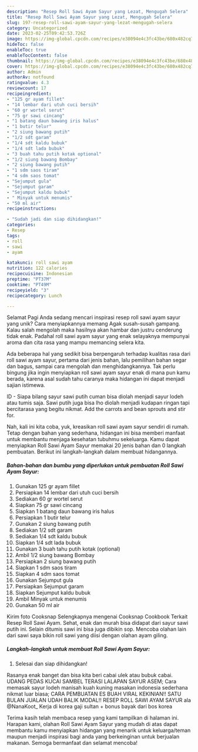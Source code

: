 ```yaml
---
description: "Resep Roll Sawi Ayam Sayur yang Lezat, Mengugah Selera"
title: "Resep Roll Sawi Ayam Sayur yang Lezat, Mengugah Selera"
slug: 197-resep-roll-sawi-ayam-sayur-yang-lezat-mengugah-selera
category: Uncategorized
date: 2023-02-25T09:42:53.726Z
image: https://img-global.cpcdn.com/recipes/e38094e4c3fc43be/680x482cq70/roll-sawi-ayam-sayur-foto-resep-utama.jpg
hideToc: false
enableToc: true
enableTocContent: false
thumbnail: https://img-global.cpcdn.com/recipes/e38094e4c3fc43be/680x482cq70/roll-sawi-ayam-sayur-foto-resep-utama.jpg
cover: https://img-global.cpcdn.com/recipes/e38094e4c3fc43be/680x482cq70/roll-sawi-ayam-sayur-foto-resep-utama.jpg
author: Admin
authorAv: notfound
ratingvalue: 4.3
reviewcount: 17
recipeingredient:
- "125 gr ayam fillet"
- "14 lembar dari utuh cuci bersih"
- "60 gr wortel serut"
- "75 gr sawi cincang"
- "1 batang daun bawang iris halus"
- "1 butir telur"
- "2 siung bawang putih"
- "1/2 sdt garam"
- "1/4 sdt kaldu bubuk"
- "1/4 sdt lada bubuk"
- "3 buah tahu putih kotak optional"
- "1/2 siung bawang Bombay"
- "2 siung bawang putih"
- "1 sdm saos tiram"
- "4 sdm saos tomat"
- "Sejumput gula"
- "Sejumput garam"
- "Sejumput kaldu bubuk"
- " Minyak untuk menumis"
- "50 ml air"
recipeinstructions:

- "Sudah jadi dan siap dihidangkan!"
categories:
- Resep
tags:
- roll
- sawi
- ayam

katakunci: roll sawi ayam 
nutrition: 122 calories
recipecuisine: Indonesian
preptime: "PT37M"
cooktime: "PT49M"
recipeyield: "3"
recipecategory: Lunch

---
```



Selamat Pagi Anda sedang mencari inspirasi resep roll sawi ayam sayur yang unik? Cara menyiapkannya memang Agak susah-susah gampang. Kalau salah mengolah maka hasilnya akan hambar dan justru cenderung tidak enak. Padahal roll sawi ayam sayur yang enak selayaknya mempunyai aroma dan cita rasa yang mampu memancing selera kita.


Ada beberapa hal yang sedikit bisa berpengaruh terhadap kualitas rasa dari roll sawi ayam sayur, pertama dari jenis bahan, lalu pemilihan bahan segar dan bagus, sampai cara mengolah dan menghidangkannya. Tak perlu bingung jika ingin menyiapkan roll sawi ayam sayur enak di mana pun kamu berada, karena asal sudah tahu caranya maka hidangan ini dapat menjadi sajian istimewa.

ID - Siapa bilang sayur sawi putih cuman bisa diolah menjadi sayur lodeh atau tumis saja. Sawi putih juga bisa lho diolah menjadi kudapan ringan tapi bercitarasa yang begitu nikmat. Add the carrots and bean sprouts and stir for.


Nah, kali ini kita coba, yuk, kreasikan roll sawi ayam sayur sendiri di rumah. Tetap dengan bahan yang sederhana, hidangan ini bisa memberi manfaat untuk membantu menjaga kesehatan tubuhmu sekeluarga. Kamu dapat menyiapkan Roll Sawi Ayam Sayur memakai 20 jenis bahan dan 0 langkah pembuatan. Berikut ini langkah-langkah dalam membuat hidangannya.

<!--inarticleads1-->

##### Bahan-bahan dan bumbu yang diperlukan untuk pembuatan Roll Sawi Ayam Sayur:

1. Gunakan 125 gr ayam fillet
1. Persiapkan 14 lembar dari utuh cuci bersih
1. Sediakan 60 gr wortel serut
1. Siapkan 75 gr sawi cincang
1. Siapkan 1 batang daun bawang iris halus
1. Persiapkan 1 butir telur
1. Gunakan 2 siung bawang putih
1. Sediakan 1/2 sdt garam
1. Sediakan 1/4 sdt kaldu bubuk
1. Siapkan 1/4 sdt lada bubuk
1. Gunakan 3 buah tahu putih kotak (optional)
1. Ambil 1/2 siung bawang Bombay
1. Persiapkan 2 siung bawang putih
1. Siapkan 1 sdm saos tiram
1. Siapkan 4 sdm saos tomat
1. Gunakan Sejumput gula
1. Persiapkan Sejumput garam
1. Siapkan Sejumput kaldu bubuk
1. Ambil  Minyak untuk menumis
1. Gunakan 50 ml air


Kirim foto Cooksnap Selengkapnya mengenai Cooksnap Cookbook Terkait Resep Roll Sawi Ayam. Sehat, enak dan murah bisa didapat dari sayur sawi putih ini. Selain ditumis sawi ini bisa juga dibikin sop. Mencoba olahan lain dari sawi saya bikin roll sawi yang diisi dengan olahan ayam giling. 

<!--inarticleads2-->

##### Langkah-langkah untuk membuat Roll Sawi Ayam Sayur:


1. Selesai dan siap dihidangkan!

Rasanya enak banget dan bisa kita beri cabai ulek atau bubuk cabai. UDANG PEDAS KUCAI SAMBEL TERASI LALAPAN SAYUR ASEM; Cara memasak sayur lodeh manisah kuah kuning masakan indonesia sederhana nikmat luar biasa; CARA PEMBUATAN ES BUAH VIRAL KEKINIAN!! SATU BULAN JUALAN UDAH BALIK MODAL!! RESEP ROLL SAWI AYAM SAYUR ala @NanaKoot_ Kerja di korea gaji sultan + bonus bayak dari bos korea 

Terima kasih telah membaca resep yang kami tampilkan di halaman ini. Harapan kami, olahan Roll Sawi Ayam Sayur yang mudah di atas dapat membantu kamu menyiapkan hidangan yang menarik untuk keluarga/teman maupun menjadi inspirasi bagi anda yang berkeinginan untuk berjualan makanan. Semoga bermanfaat dan selamat mencoba!
